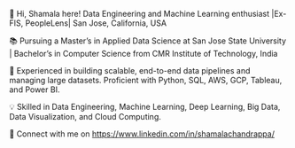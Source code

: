 👋 Hi, Shamala here! Data Engineering and Machine Learning enthusiast |Ex-FIS, PeopleLens| San Jose, California, USA

📚 Pursuing a Master’s in Applied Data Science at San Jose State University | Bachelor’s in Computer Science from CMR Institute of Technology, India

💼 Experienced in building scalable, end-to-end data pipelines and managing large datasets. Proficient with Python, SQL, AWS, GCP, Tableau, and Power BI.

💡 Skilled in Data Engineering, Machine Learning, Deep Learning, Big Data, Data Visualization, and Cloud Computing.

🔗 Connect with me on https://www.linkedin.com/in/shamalachandrappa/
